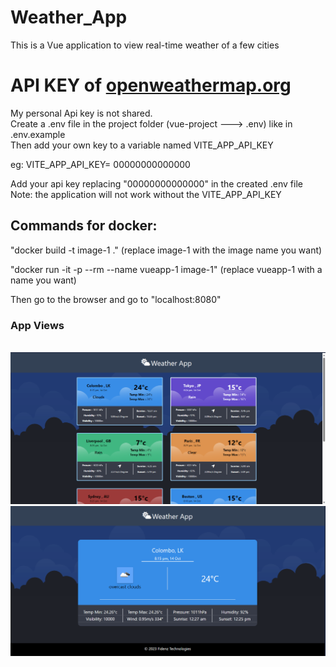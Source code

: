 # Weather_App
This is a Vue application to view real-time weather of a few cities

<h1> API KEY of <a href="https://openweathermap.org/">openweathermap.org</a></h1>
My personal Api key is not shared. <br>
Create a .env file in the project folder (vue-project  ---> .env) like in .env.example <br>
Then add your own key to a variable named VITE_APP_API_KEY

eg:
VITE_APP_API_KEY= 00000000000000
<!-- replace 00000000000000 with api key  -->
Add your api key replacing "00000000000000" in the created .env file <br>
Note: the application will not work without the VITE_APP_API_KEY

<h2>Commands for docker:</h2>

"docker build -t image-1 ."
(replace image-1 with the image name you want)

"docker run -it -p --rm --name vueapp-1 image-1"
(replace vueapp-1 with a name you want)

Then go to the browser and go to "localhost:8080" <be>
<h3>App Views</h3><br>
<img src="vue-project/public/images/dashboard_new.png"> <be>
<br>
<img src="vue-project/public/images/city_new.png">
